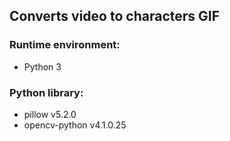 ## Converts video to characters GIF
### Runtime environment:
* Python 3
### Python library:
* pillow v5.2.0
* opencv-python v4.1.0.25
